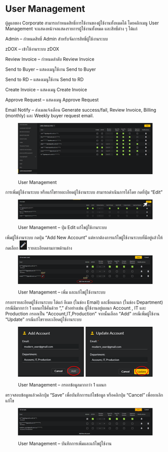 # User Management

ผู้ดูแลของ Corporate สามารถกำหนดสิทธิ์การใช้งานของผู้ใช้งานทั้งหมดได้ โดยคลิกเมนู User Management จะแสดงหน้าจอแสดงรายการผู้ใช้งานทั้งหมด และสิทธิ์ต่าง ๆ ได้แก่

Admin – กำหนดสิทธิ์ Admin สำหรับจัดการสิทธิ์ผู้ใช้งานระบบ

zDOX – เข้าใช้งานระบบ zDOX

Review Invoice – กำหนดลำดับ Review Invoice

Send to Buyer – แสดงเมนูใช้งาน Send to Buyer

Send to RD – แสดงเมนูใช้งาน Send to RD

Create Invoice – แสดงเมนู Create Invoice

Approve Request – แสดงเมนู Approve Request

Email Notify – ส่งเมลแจ้งเตือน Generate success/fail, Review Invoice, Billing (monthly) และ Weekly buyer request email.

<figure><img src="../.gitbook/assets/image (383).png" alt=""><figcaption><p>User Management</p></figcaption></figure>

การเพิ่มผู้ใช้งานระบบ หรือแก้ไขรายละเอียดผู้ใช้งานระบบ สามารถดำเนินการได้โดย กดที่ปุ่ม “Edit”

<figure><img src="../.gitbook/assets/image (385).png" alt=""><figcaption><p>User Management – ปุ่ม Edit แก้ไขผู้ใช้งานระบบ</p></figcaption></figure>

เพิ่มผู้ใช้งานระบบ กดปุ่ม “Add New Account” แต่หากต้องการแก้ไขผู้ใช้งานระบบที่มีอยู่แล้วให้กดเลือก ![](<../.gitbook/assets/image (334).png>) รายละเอียดตามภาพด้านล่าง

<figure><img src="../.gitbook/assets/image (318).png" alt=""><figcaption><p>User Management – เพิ่ม และแก้ไขผู้ใช้งานระบบ</p></figcaption></figure>

กรอกรายละอียดผู้ใช้งานระบบ ได้แก่ อีเมล (ในช่อง Email) และชื่อแผนก (ในช่อง Department) กรณีมีมากกว่า 1 แผนกใช้คั่นด้วย “,” ตัวอย่างเช่น ผู้ใช้งานอยู่แผนก Account , IT และ Production กรอกเป็น “Account,IT,Production” จากนั้นเลือก “Add” กรณีเพิ่มผู้ใช้งาน “Update” กรณีแก้ไขรายละเอียดผู้ใช้งานระบบ

<figure><img src="../.gitbook/assets/image (309).png" alt=""><figcaption><p>User Management – กรอกข้อมูลมากกว่า 1 แผนก</p></figcaption></figure>

ตรวจสอบข้อมูลแล้วคลิกปุ่ม “Save” เพื่อบันทึกการแก้ไขข้อมูล หรือคลิกปุ่ม “Cancel” เพื่อยกเลิกแก้ไข

<figure><img src="../.gitbook/assets/image (335).png" alt=""><figcaption><p>User Management – บันทึกการเพิ่มและแก้ไขผู้ใช้งาน</p></figcaption></figure>
